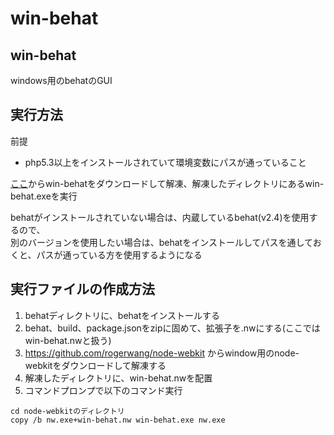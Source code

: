 win-behat
=========

win-behat
------------
windows用のbehatのGUI


実行方法
-----------------
前提

* php5.3以上をインストールされていて環境変数にパスが通っていること

[ここ](http://mumu.sharuru07.jp/download/win-behat.zip)からwin-behatをダウンロードして解凍、解凍したディレクトリにあるwin-behat.exeを実行

behatがインストールされていない場合は、内蔵しているbehat(v2.4)を使用するので、  
別のバージョンを使用したい場合は、behatをインストールしてパスを通しておくと、パスが通っている方を使用するようになる


実行ファイルの作成方法
--------------
1. behatディレクトリに、behatをインストールする
2. behat、build、package.jsonをzipに固めて、拡張子を.nwにする(ここではwin-behat.nwと扱う)
3. https://github.com/rogerwang/node-webkit からwindow用のnode-webkitをダウンロードして解凍する
4. 解凍したディレクトリに、win-behat.nwを配置
5. コマンドプロンプで以下のコマンド実行  
```
cd node-webkitのディレクトリ
copy /b nw.exe+win-behat.nw win-behat.exe nw.exe
